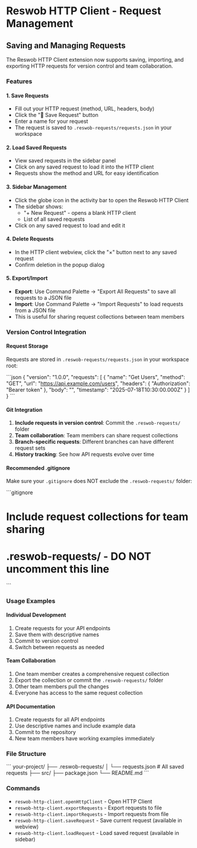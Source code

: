 # Reswob HTTP Client - Request Management

## Saving and Managing Requests

The Reswob HTTP Client extension now supports saving, importing, and exporting HTTP requests for version control and team collaboration.

### Features

#### 1. **Save Requests**
- Fill out your HTTP request (method, URL, headers, body)
- Click the "💾 Save Request" button
- Enter a name for your request
- The request is saved to `.reswob-requests/requests.json` in your workspace

#### 2. **Load Saved Requests**
- View saved requests in the sidebar panel
- Click on any saved request to load it into the HTTP client
- Requests show the method and URL for easy identification

#### 3. **Sidebar Management**
- Click the globe icon in the activity bar to open the Reswob HTTP Client
- The sidebar shows:
  - "+ New Request" - opens a blank HTTP client
  - List of all saved requests
- Click on any saved request to load and edit it

#### 4. **Delete Requests**
- In the HTTP client webview, click the "×" button next to any saved request
- Confirm deletion in the popup dialog

#### 5. **Export/Import**
- **Export**: Use Command Palette → "Export All Requests" to save all requests to a JSON file
- **Import**: Use Command Palette → "Import Requests" to load requests from a JSON file
- This is useful for sharing request collections between team members

### Version Control Integration

#### Request Storage
Requests are stored in `.reswob-requests/requests.json` in your workspace root:

\`\`\`json
{
  "version": "1.0.0",
  "requests": [
    {
      "name": "Get Users",
      "method": "GET",
      "url": "https://api.example.com/users",
      "headers": {
        "Authorization": "Bearer token"
      },
      "body": "",
      "timestamp": "2025-07-18T10:30:00.000Z"
    }
  ]
}
\`\`\`

#### Git Integration
1. **Include requests in version control**: Commit the `.reswob-requests/` folder
2. **Team collaboration**: Team members can share request collections
3. **Branch-specific requests**: Different branches can have different request sets
4. **History tracking**: See how API requests evolve over time

#### Recommended .gitignore
Make sure your `.gitignore` does NOT exclude the `.reswob-requests/` folder:

\`\`\`gitignore
# Include request collections for team sharing
# .reswob-requests/ - DO NOT uncomment this line
\`\`\`

### Usage Examples

#### Individual Development
1. Create requests for your API endpoints
2. Save them with descriptive names
3. Commit to version control
4. Switch between requests as needed

#### Team Collaboration
1. One team member creates a comprehensive request collection
2. Export the collection or commit the `.reswob-requests/` folder
3. Other team members pull the changes
4. Everyone has access to the same request collection

#### API Documentation
1. Create requests for all API endpoints
2. Use descriptive names and include example data
3. Commit to the repository
4. New team members have working examples immediately

### File Structure
\`\`\`
your-project/
├── .reswob-requests/
│   └── requests.json          # All saved requests
├── src/
├── package.json
└── README.md
\`\`\`

### Commands
- `reswob-http-client.openHttpClient` - Open HTTP Client
- `reswob-http-client.exportRequests` - Export requests to file
- `reswob-http-client.importRequests` - Import requests from file
- `reswob-http-client.saveRequest` - Save current request (available in webview)
- `reswob-http-client.loadRequest` - Load saved request (available in sidebar)

